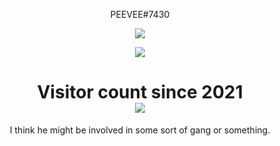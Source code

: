<p align="center">
    PEEVEE#7430
</p>

<p align="center">
  <img src="https://github-readme-stats.vercel.app/api/top-langs/?username=Peevee2020&layout=compact&theme=midnight-purple" />
</p>

<p align="center">
  <img src="https://github-readme-stats.vercel.app/api?username=Peevee2020&show_icons=true&theme=midnight-purple" />
</p>

<p> 
  <h1 align="center">Visitor count since 2021<br>
  <img src="https://profile-counter.glitch.me/Peevee2020/count.svg" />
    </h1>
</p>

<p align="center">
    I think he might be involved in some sort of gang or something.
